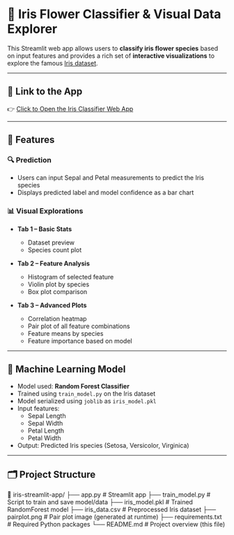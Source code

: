 # 🌼 Iris Flower Classifier & Visual Data Explorer

This Streamlit web app allows users to **classify iris flower species** based on input features and provides a rich set of **interactive visualizations** to explore the famous [Iris dataset](https://archive.ics.uci.edu/ml/datasets/iris).

---

## 🔗 Link to the App

👉 [Click to Open the Iris Classifier Web App](https://celebal-datatscience-assignement-week-7-dhglfzlcaterwtuguvwhvm.streamlit.app/)


---

## 🚀 Features

### 🔍 Prediction
- Users can input Sepal and Petal measurements to predict the Iris species
- Displays predicted label and model confidence as a bar chart

### 📊 Visual Explorations

- **Tab 1 – Basic Stats**
  - Dataset preview
  - Species count plot

- **Tab 2 – Feature Analysis**
  - Histogram of selected feature
  - Violin plot by species
  - Box plot comparison

- **Tab 3 – Advanced Plots**
  - Correlation heatmap
  - Pair plot of all feature combinations
  - Feature means by species
  - Feature importance based on model

---

## 🧠 Machine Learning Model

- Model used: **Random Forest Classifier**
- Trained using `train_model.py` on the Iris dataset
- Model serialized using `joblib` as `iris_model.pkl`
- Input features:
  - Sepal Length
  - Sepal Width
  - Petal Length
  - Petal Width
- Output: Predicted Iris species (Setosa, Versicolor, Virginica)

---

## 🗂️ Project Structure

📁 iris-streamlit-app/
├── app.py # Streamlit app
├── train_model.py # Script to train and save model/data
├── iris_model.pkl # Trained RandomForest model
├── iris_data.csv # Preprocessed Iris dataset
├── pairplot.png # Pair plot image (generated at runtime)
├── requirements.txt # Required Python packages
└── README.md # Project overview (this file)
